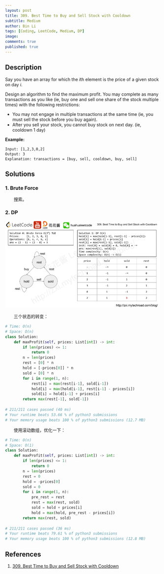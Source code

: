 ```yaml
---
layout: post
title: 309. Best Time to Buy and Sell Stock with Cooldown
subtitle: Medium
author: Bin Li
tags: [Coding, LeetCode, Medium, DP]
image: 
comments: true
published: true
---
```


## Description

Say you have an array for which the *i*th element is the price of a given stock on day *i*.

Design an algorithm to find the maximum profit. You may complete as many transactions as you like (ie, buy one and sell one share of the stock multiple times) with the following restrictions:

- You may not engage in multiple transactions at the same time (ie, you must sell the stock before you buy again).
- After you sell your stock, you cannot buy stock on next day. (ie, cooldown 1 day)

**Example:**

```
Input: [1,2,3,0,2]
Output: 3 
Explanation: transactions = [buy, sell, cooldown, buy, sell]
```


## Solutions
### 1. Brute Force
　　搜索。

### 2. DP
![](/img/media/15824646842679.jpg)

　　三个状态的转变：

```python
# Time: O(n)
# Space: O(n)
class Solution:
    def maxProfit(self, prices: List[int]) -> int:
        if len(prices) <= 1:
            return 0
        n = len(prices)
        rest = [0] * n
        hold = [-prices[0]] * n
        sold = [0] * n
        for i in range(1, n):
            rest[i] = max(rest[i-1], sold[i-1])
            hold[i] = max(hold[i-1], rest[i-1] - prices[i])
            sold[i] = hold[i-1] + prices[i]
        return max(rest[-1], sold[-1])

# 211/211 cases passed (40 ms)
# Your runtime beats 53.66 % of python3 submissions
# Your memory usage beats 100 % of python3 submissions (12.7 MB)
```

　　使用滚动数组，优化一下：

```python
# Time: O(n)
# Space: O(1)
class Solution:
    def maxProfit(self, prices: List[int]) -> int:
        if len(prices) <= 1:
            return 0
        n = len(prices)
        rest = 0
        hold = -prices[0]
        sold = 0
        for i in range(1, n):
            pre_rest = rest
            rest = max(rest, sold)
            sold = hold + prices[i]
            hold = max(hold, pre_rest - prices[i])
        return max(rest, sold)

# 211/211 cases passed (36 ms)
# Your runtime beats 79.61 % of python3 submissions
# Your memory usage beats 100 % of python3 submissions (12.8 MB)
```

## References
1. [309. Best Time to Buy and Sell Stock with Cooldown](https://leetcode.com/problems/best-time-to-buy-and-sell-stock-with-cooldown)